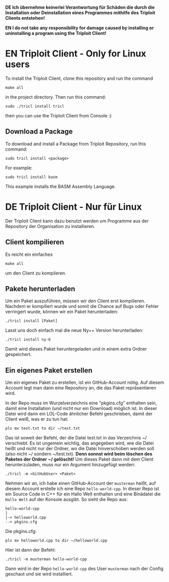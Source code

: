 
**DE Ich übernehme keinerlei Verantwortung für Schäden die durch die Installation oder Deinstallation eines Programmes mithilfe des Triploit Clients entstehen!**  
  
**EN I do not take any responsibility for damage caused by installing or uninstalling a program using the Triploit Client!**

# EN Triploit Client - Only for Linux users

To install the Triploit Client, clone this repository and run the command
  
    make all
in the project directory.
Then run this command:

    sudo ./tricl install tricl
then you can use the Triploit Client from Console :)

## Download a Package

To download and install a Package from Triploit Repository, run this command:

    sudo tricl install <package>
    
For example:

    sudo tricl install basm
This example installs the BASM Assembly Language.

# DE Triploit Client - Nur für Linux

Der Triploit Client kann dazu benutzt werden um Programme aus der Repository der Organisation zu installieren.

## Client kompilieren
Es reicht ein einfaches

    make all

um den Client zu kompileren.

## Pakete herunterladen

Um ein Paket auszuführen, müssen wir den Client erst kompilieren. Nachdem er kompiliert wurde und somit die Chance auf Bugs oder Fehler verringert wurde, können wir ein Paket herunterladen:

    ./tricl install [Paket]

Lasst uns doch einfach mal die neue Ny++ Version herunterladen:

    ./tricl install ny-6

Damit wird dieses Paket heruntergeladen und in einem extra Ordner gespeichert.

## Ein eigenes Paket erstellen

Um ein eigenes Paket zu erstellen, ist ein GitHub-Account nötig. Auf diesem Account legt man dann eine Repository an, die das Paket repräsentieren wird.

In der Repo muss im Wurzelverzeichnis eine "pkgins.cfg" enthalten sein, damit eine Installation (und nicht nur ein Download) möglich ist. In dieser Datei wird dann ein LOL-Code ähnlicher Befehl geschrieben, damit der Client weiß, was er zu tun hat:

    pls mv test.txt to dir ~/test.txt
    
Das ist soweit der Befehl, der die Datei test.txt in das Verzeichnis ~/ verschiebt. Es ist ungemein wichtig, das angegeben wird, wie die Datei heißt und nicht nur der Ordner, wo die Datei hinverschoben werden soll (also nicht ~/ sondern ~/test.txt). **Denn sonnst wird beim löschen des Paketes der Ordner ~/ gelöscht!**
Um dieses Paket dann mit dem Client herunterzuladen, muss nur ein Argument hinzugefügt werden:

    ./tricl -m <GitHubUser> <Paket>
    
Nehmen wir an, ich habe einen GitHub-Account der `musterman` heißt, auf diesem Account erstelle ich eine Repo `hello-world-cpp`. In dieser Repo ist ein Source Code in C++ für ein Hallo Welt enthalten und eine Binädatei die `Hallo Welt` auf der Konsole ausgibt.
So sieht die Repo aus:
    
    hello-world-cpp
    |
    |-> helloworld.cpp
    --> pkgins.cfg

Die pkgins.cfg:

    pls mv helloworld.cpp to dir ~/helloworld.cpp
    
Hier ist dann der Befehl:

    ./tricl -m musterman hello-world-cpp
    
Dann wird in der Repo `hello-world-cpp` des User `musterman` nach der Config geschaut und sie wird installiert.

